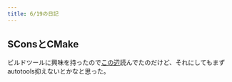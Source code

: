 ```yaml
---
title: 6/19の日記
---
```


## SConsとCMake

ビルドツールに興味を持ったので[この辺](http://blog.64p.org/entry/2012/07/11/224008)読んでたのだけど、それにしてもまずautotools抑えないとかなと思った。
